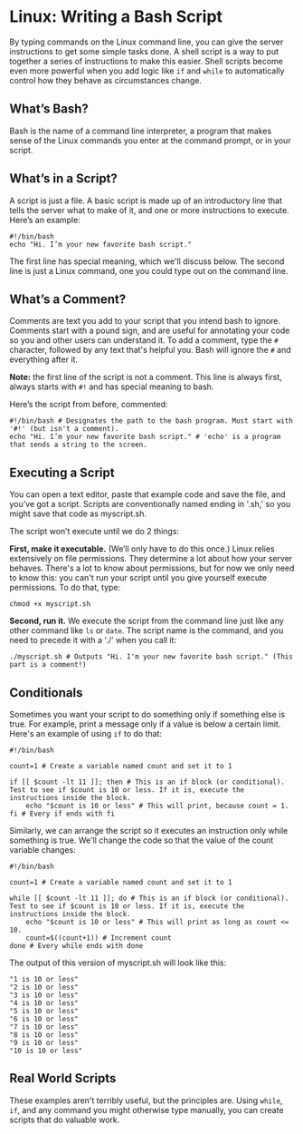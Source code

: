# Linux: Writing a Bash Script
By typing commands on the Linux command line, you can give the server instructions to get some simple tasks done. A shell 
script is a way to put together a series of instructions to make this easier. Shell scripts become even more powerful when 
you add logic like `if` and `while` to automatically control how they behave as circumstances change.

## What’s Bash?
Bash is the name of a command line interpreter, a program that makes sense of the Linux commands you enter at the command 
prompt, or in your script.

## What’s in a Script?
A script is just a file. A basic script is made up of an introductory line that tells the server what to make of it, and one 
or more instructions to execute. Here’s an example:

```
#!/bin/bash
echo "Hi. I’m your new favorite bash script."
```

The first line has special meaning, which we'll discuss below. The second line is just a Linux command, one you could type 
out on the command line.

## What’s a Comment?
Comments are text you add to your script that you intend bash to ignore. Comments start with a pound sign, and are useful for 
annotating your code so you and other users can understand it. To add a comment, type the `#` character, followed by any text 
that's helpful you. Bash will ignore the `#` and everything after it.

**Note:** the first line of the script is not a comment. This line is always first, always starts with `#!` and has special 
meaning to bash. 

Here’s the script from before, commented:

```
#!/bin/bash # Designates the path to the bash program. Must start with '#!' (but isn't a comment).
echo "Hi. I’m your new favorite bash script." # 'echo' is a program that sends a string to the screen.
```

## Executing a Script
You can open a text editor, paste that example code and save the file, and you’ve got a script. Scripts are conventionally 
named ending in '.sh,' so you might save that code as myscript.sh.

The script won’t execute until we do 2 things:

**First, make it executable.** (We’ll only have to do this once.)
Linux relies extensively on file permissions. They determine a lot about how your server behaves. There's a lot to know about 
permissions, but for now we only need to know this: you can't run your script until you give yourself execute permissions. To 
do that, type:

`chmod +x myscript.sh`

**Second, run it.** We execute the script from the command line just like any other command like `ls` or `date`. The script 
name is the command, and you need to precede it with a './' when you call it:

`./myscript.sh # Outputs "Hi. I'm your new favorite bash script." (This part is a comment!)`

## Conditionals
Sometimes you want your script to do something only if something else is true. For example, print a message only if a value is 
below a certain limit. Here's an example of using `if` to do that:
```
#!/bin/bash

count=1 # Create a variable named count and set it to 1

if [[ $count -lt 11 ]]; then # This is an if block (or conditional). Test to see if $count is 10 or less. If it is, execute the instructions inside the block.
    echo "$count is 10 or less" # This will print, because count = 1.
fi # Every if ends with fi
```

Similarly, we can arrange the script so it executes an instruction only while something is true. We'll change the code so that 
the value of the count variable changes:
```
#!/bin/bash

count=1 # Create a variable named count and set it to 1

while [[ $count -lt 11 ]]; do # This is an if block (or conditional). Test to see if $count is 10 or less. If it is, execute the instructions inside the block.
    echo "$count is 10 or less" # This will print as long as count <= 10.
    count=$((count+1)) # Increment count
done # Every while ends with done
```

The output of this version of myscript.sh will look like this:
```
"1 is 10 or less"
"2 is 10 or less"
"3 is 10 or less"
"4 is 10 or less"
"5 is 10 or less"
"6 is 10 or less"
"7 is 10 or less"
"8 is 10 or less"
"9 is 10 or less"
"10 is 10 or less"
```
## Real World Scripts
These examples aren't terribly useful, but the principles are. Using `while`, `if`, and any command you might otherwise type 
manually, you can create scripts that do valuable work.
